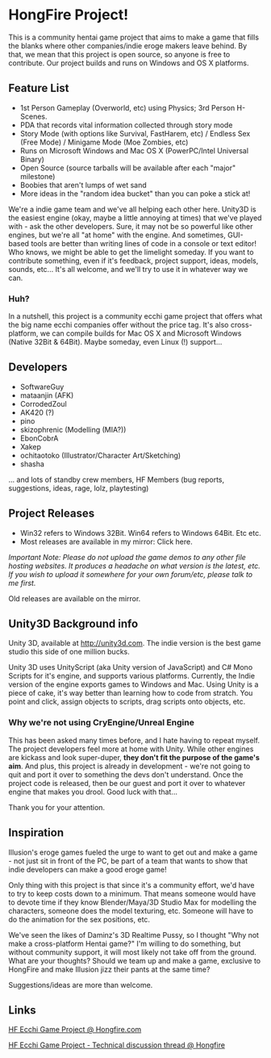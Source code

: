 # HongFire Project!

This is a community hentai game project that aims to make a game that fills the blanks where other companies/indie eroge makers leave behind. By that, we mean that this project is open source, so anyone is free to contribute. Our project builds and runs on Windows and OS X platforms.

## Feature List

-  1st Person Gameplay (Overworld, etc) using Physics; 3rd Person H-Scenes.
-  PDA that records vital information collected through story mode
-  Story Mode (with options like Survival, FastHarem, etc) / Endless Sex (Free Mode) / Minigame Mode (Moe Zombies, etc)
-  Runs on Microsoft Windows and Mac OS X (PowerPC/Intel Universal Binary)
-  Open Source (source tarballs will be available after each "major" milestone)
-  Boobies that aren't lumps of wet sand
-  More ideas in the "random idea bucket" than you can poke a stick at!

We're a indie game team and we've all helping each other here. Unity3D is the easiest engine (okay, maybe a little annoying at times) that we've played with - ask the other developers. Sure, it may not be so powerful like other engines, but we're all "at home" with the engine. And sometimes, GUI-based tools are better than writing lines of code in a console or text editor! Who knows, we might be able to get the limelight someday. If you want to contribute something, even if it's feedback, project support, ideas, models, sounds, etc... It's all welcome, and we'll try to use it in whatever way we can.

### Huh?

In a nutshell, this project is a community ecchi game project that offers what the big name ecchi companies offer without the price tag. It's also cross-platform, we can compile builds for Mac OS X and Microsoft Windows (Native 32Bit & 64Bit). Maybe someday, even Linux (!) support...

## Developers

-  SoftwareGuy
-  mataanjin (AFK)
-  CorrodedZoul
-  AK420 (?)
-  pino
-  skizophrenic (Modelling (MIA?))
-  EbonCobrA
-  Xakep
-  ochitaotoko (Illustrator/Character Art/Sketching)
-  shasha

... and lots of standby crew members, HF Members (bug reports, suggestions, ideas, rage, lolz, playtesting)

## Project Releases

-  Win32 refers to Windows 32Bit. Win64 refers to Windows 64Bit. Etc etc.
-  Most releases are available in my mirror: Click here.

_Important Note: Please do not upload the game demos to any other file hosting websites. It produces a headache on what version is the latest, etc. If you wish to upload it somewhere for your own forum/etc, please talk to me first._

Old releases are available on the mirror.

## Unity3D Background info

Unity 3D, available at http://unity3d.com. The indie version is the best game studio this side of one million bucks.

Unity 3D uses UnityScript (aka Unity version of JavaScript) and C# Mono Scripts for it's engine, and supports various platforms. Currently, the Indie version of the engine exports games to Windows and Mac. Using Unity is a piece of cake, it's way better than learning how to code from stratch. You point and click, assign objects to scripts, drag scripts onto objects, etc.

### Why we're not using CryEngine/Unreal Engine

This has been asked many times before, and I hate having to repeat myself. The project developers feel more at home with Unity. While other engines are kickass and look super-duper, **they don't fit the purpose of the game's aim**. And plus, this project is already in development - we're not going to quit and port it over to something the devs don't understand. Once the project code is released, then be our guest and port it over to whatever engine that makes you drool. Good luck with that...

Thank you for your attention.

## Inspiration

Illusion's eroge games fueled the urge to want to get out and make a game - not just sit in front of the PC, be part of a team that wants to show that indie developers can make a good eroge game!

Only thing with this project is that since it's a community effort, we'd have to try to keep costs down to a minimum. That means someone would have to devote time if they know Blender/Maya/3D Studio Max for modelling the characters, someone does the model texturing, etc. Someone will have to do the animation for the sex positions, etc.

We've seen the likes of Daminz's 3D Realtime Pussy, so I thought "Why not make a cross-platform Hentai game?" I'm willing to do something, but without community support, it will most likely not take off from the ground. What are your thoughts? Should we team up and make a game, exclusive to HongFire and make Illusion jizz their pants at the same time?


Suggestions/ideas are more than welcome. 

## Links

[HF Ecchi Game Project @ Hongfire.com](http://www.hongfire.com/forum/showthread.php/369348)

[HF Ecchi Game Project - Technical discussion thread @ Hongfire](http://www.hongfire.com/forum/showthread.php/409556)
